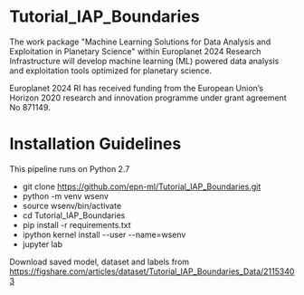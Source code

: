 # Tutorial_IAP_Boundaries

The work package "Machine Learning Solutions for Data Analysis and Exploitation in Planetary Science" within Europlanet 2024 Research Infrastructure will develop machine learning (ML) powered data analysis and exploitation tools optimized for planetary science.

Europlanet 2024 RI has received funding from the European Union’s Horizon 2020 research and innovation programme under grant agreement No 871149.

# Installation Guidelines

This pipeline runs on Python 2.7

- git clone https://github.com/epn-ml/Tutorial_IAP_Boundaries.git
- python -m venv wsenv
- source wsenv/bin/activate
- cd Tutorial_IAP_Boundaries
- pip install -r requirements.txt
- ipython kernel install --user --name=wsenv
- jupyter lab

Download saved model, dataset and labels from https://figshare.com/articles/dataset/Tutorial_IAP_Boundaries_Data/21153403
